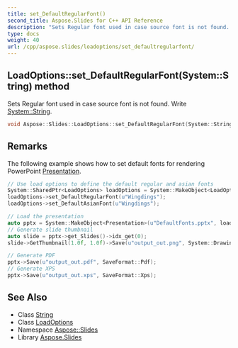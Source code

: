 ```yaml
---
title: set_DefaultRegularFont()
second_title: Aspose.Slides for C++ API Reference
description: "Sets Regular font used in case source font is not found. Write System::String."
type: docs
weight: 40
url: /cpp/aspose.slides/loadoptions/set_defaultregularfont/
---
```

## LoadOptions::set_DefaultRegularFont(System::String) method


Sets Regular font used in case source font is not found. Write [System::String](../../../system/string/).

```cpp
void Aspose::Slides::LoadOptions::set_DefaultRegularFont(System::String value) override
```

## Remarks


The following example shows how to set default fonts for rendering PowerPoint [Presentation](../../presentation/). 
```cpp
// Use load options to define the default regular and asian fonts
System::SharedPtr<LoadOptions> loadOptions = System::MakeObject<LoadOptions>(LoadFormat::Auto);
loadOptions->set_DefaultRegularFont(u"Wingdings");
loadOptions->set_DefaultAsianFont(u"Wingdings");

// Load the presentation
auto pptx = System::MakeObject<Presentation>(u"DefaultFonts.pptx", loadOptions);
// Generate slide thumbnail
auto slide = pptx->get_Slides()->idx_get(0);
slide->GetThumbnail(1.0f, 1.0f)->Save(u"output_out.png", System::Drawing::Imaging::ImageFormat::get_Png());

// Generate PDF
pptx->Save(u"output_out.pdf", SaveFormat::Pdf);
// Generate XPS
pptx->Save(u"output_out.xps", SaveFormat::Xps);
```

## See Also

* Class [String](../../system/string/)
* Class [LoadOptions](./)
* Namespace [Aspose::Slides](../)
* Library [Aspose.Slides](../../)